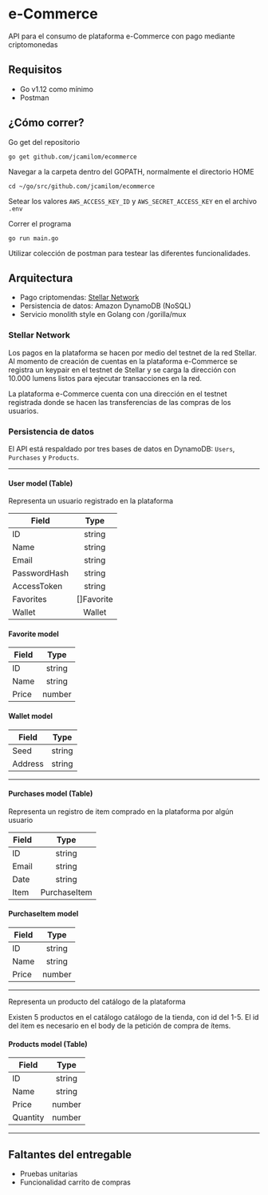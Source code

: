 # e-Commerce

API para el consumo de plataforma e-Commerce con pago mediante criptomonedas

## Requisitos
- Go v1.12 como mínimo
- Postman

## ¿Cómo correr?

Go get del repositorio

```
go get github.com/jcamilom/ecommerce
```

Navegar a la carpeta dentro del GOPATH, normalmente el directorio HOME

```
cd ~/go/src/github.com/jcamilom/ecommerce
```

Setear los valores `AWS_ACCESS_KEY_ID` y `AWS_SECRET_ACCESS_KEY` en el archivo `.env`

Correr el programa

```
go run main.go
```

Utilizar colección de postman para testear las diferentes funcionalidades.

## Arquitectura

- Pago criptomendas: [Stellar Network](https://www.stellar.org/)
- Persistencia de datos: Amazon DynamoDB (NoSQL)
- Servicio monolith style en Golang con /gorilla/mux

### Stellar Network

Los pagos en la plataforma se hacen por medio del testnet de la red Stellar. Al momento de creación de cuentas en la plataforma e-Commerce se registra un keypair en el testnet de Stellar y se carga la dirección con 10.000 lumens listos para ejecutar transacciones en la red.

La plataforma e-Commerce cuenta con una dirección en el testnet registrada donde se hacen las transferencias de las compras de los usuarios.

### Persistencia de datos

El API está respaldado por tres bases de datos en DynamoDB: `Users`, `Purchases` y `Products`.

---
#### User model (Table)

Representa un usuario registrado en la plataforma

| Field         | Type          |
| ------------- |:-------------:|
| ID      | string |
| Name      | string    |
| Email | string      |
| PasswordHash | string      |
| AccessToken | string      |
| Favorites | []Favorite     |
| Wallet | Wallet     |

#### Favorite model
| Field         | Type          |
| ------------- |:-------------:|
| ID      | string |
| Name      | string    |
| Price | number      |

#### Wallet model
| Field         | Type          |
| ------------- |:-------------:|
| Seed      | string |
| Address      | string    |

---
#### Purchases model (Table)

Representa un registro de item comprado en la plataforma por algún usuario

| Field         | Type          |
| ------------- |:-------------:|
| ID      | string |
| Email      | string    |
| Date | string      |
| Item | PurchaseItem      |

#### PurchaseItem model
| Field         | Type          |
| ------------- |:-------------:|
| ID      | string |
| Name      | string    |
| Price | number      |

---

Representa un producto del catálogo de la plataforma

Existen 5 productos en el catálogo catálogo de la tienda, con id del 1-5. El id del item es necesario en el body de la petición de compra de ítems.

#### Products model (Table)
| Field         | Type          |
| ------------- |:-------------:|
| ID      | string |
| Name      | string    |
| Price | number      |
| Quantity | number      |

---

## Faltantes del entregable

- Pruebas unitarias
- Funcionalidad carrito de compras

